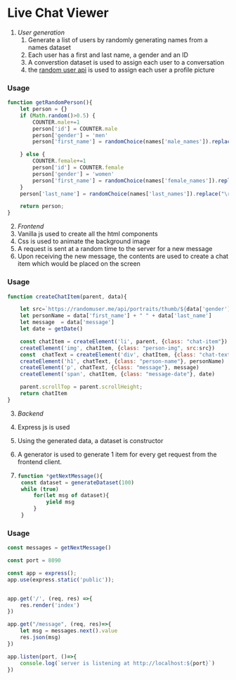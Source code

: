 # Live Chat Viewer




1. *User generation*
    1. Generate a list of users by randomly generating names from a names dataset
    2. Each user has a first and last name, a gender and an ID 
    3. A converstion dataset is used to assign each user to a conversation
    4. the  [random user api](https://randomuser.me/api) is used to assign each user a profile picture

### Usage
```javascript
function getRandomPerson(){
    let person = {}
    if (Math.random()>0.5) {
        COUNTER.male+=1
        person['id'] = COUNTER.male
        person['gender'] = 'men'
        person['first_name'] = randomChoice(names['male_names']).replace("\r", "")

    } else {
        COUNTER.female+=1
        person['id'] = COUNTER.female
        person['gender'] = 'women'
        person['first_name'] = randomChoice(names['female_names']).replace("\r", "")       
    }
    person['last_name'] = randomChoice(names['last_names']).replace("\r", "")

    return person;
}
```

2. *Frontend*
1. Vanilla js used to create all the html components
1. Css is used to animate the background image
1. A request is sent at a random time to the server for a new message
1. Upon receiving the new message, the contents are used to create a chat item which would be placed on the screen
### Usage
```javascript
function createChatItem(parent, data){

    let src=`https://randomuser.me/api/portraits/thumb/${data['gender']}/${data['id']}.jpg`
    let personName = data['first_name'] + " " + data['last_name']
    let message  = data['message']
    let date = getDate()

    const chatItem = createElement('li', parent, {class: "chat-item"})
    createElement('img', chatItem, {class: "person-img", src:src})
    const  chatText = createElement('div', chatItem, {class: "chat-text"})
    createElement('h1', chatText, {class: "person-name"}, personName)
    createElement('p', chatText, {class: "message"}, message)
    createElement('span', chatItem, {class: "message-date"}, date)

    parent.scrollTop = parent.scrollHeight;
    return chatItem
}
```

3. *Backend*

1. Express js is used
1. Using the generated data, a dataset is constructor
1. A generator is used to generate 1 item for every get request from the frontend client.
2. 
   ``` javascript
   function *getNextMessage(){
    const dataset = generateDataset(100)
    while (true)
        for(let msg of dataset){
            yield msg
        }
    }
   ```

### Usage

``` javascript
const messages = getNextMessage()

const port = 8090

const app = express();
app.use(express.static('public'));


app.get('/', (req, res) =>{
    res.render('index')
})

app.get("/message", (req, res)=>{
    let msg = messages.next().value
    res.json(msg)
})

app.listen(port, ()=>{
    console.log(`server is listening at http://localhost:${port}`)
})
```
